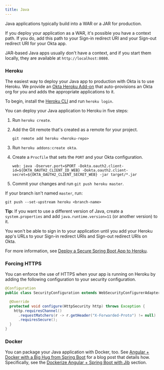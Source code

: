 ```yaml
---
title: Java
---
```


Java applications typically build into a WAR or a JAR for production.

If you deploy your application as a WAR, it's possible you have a context path. If you do, add this path to your Sign-in redirect URI and your Sign-out redirect URI for your Okta app.

<!--
// todo: show how to do this with the Okta CLI
-->

JAR-based Java apps usually don't have a context, and if you start them locally, they are available at `http://localhost:8080`.

### Heroku

The easiest way to deploy your Java app to production with Okta is to use Heroku. We provide an [Okta Heroku Add-on](https://devcenter.heroku.com/articles/okta) that auto-provisions an Okta org for you and adds the appropriate applications to it.

To begin, install the [Heroku CLI](https://devcenter.heroku.com/articles/heroku-cli) and run `heroku login`.

You can deploy your Java application to Heroku in five steps:

1. Run `heroku create`.
2. Add the Git remote that's created as a remote for your project.

   ```
   git remote add heroku <heroku-repo>
   ```

3. Run `heroku addons:create okta`.
4. Create a `Procfile` that sets the `PORT` and your Okta configuration.

   ```
   web: java -Dserver.port=$PORT -Dokta.oauth2.client-id=${OKTA_OAUTH2_CLIENT_ID_WEB} -Dokta.oauth2.client-secret=${OKTA_OAUTH2_CLIENT_SECRET_WEB} -jar target/*.jar
   ```

5. Commit your changes and run `git push heroku master`.

If your branch isn't named `master`, run:

```
git push --set-upstream heroku <branch-name>
```

**Tip:** If you want to use a different version of Java, create a `system.properties` and add `java.runtime.version=11` (or another version) to it.

You won't be able to sign in to your application until you add your Heroku app's URLs to your Sign-in redirect URIs and Sign-out redirect URIs on Okta.

For more information, see [Deploy a Secure Spring Boot App to Heroku](https://developer.okta.com/blog/2020/08/31/spring-boot-heroku).

### Forcing HTTPS

You can enforce the use of HTTPS when your app is running on Heroku by adding the following configuration to your security configuration.

```java
@Configuration
public class SecurityConfiguration extends WebSecurityConfigurerAdapter {

  @Override
  protected void configure(HttpSecurity http) throws Exception {
    http.requiresChannel()
      .requestMatchers(r -> r.getHeader("X-Forwarded-Proto") != null)
      .requiresSecure();
  }
}
```

### Docker

You can package your Java application with Docker, too. See [Angular + Docker with a Big Hug from Spring Boot](https://developer.okta.com/blog/2020/06/17/angular-docker-spring-boot) for a blog post that details how. Specifically, see the [Dockerize Angular + Spring Boot with Jib](https://developer.okta.com/blog/2020/06/17/angular-docker-spring-boot#dockerize-angular-spring-boot-with-jib) section.
